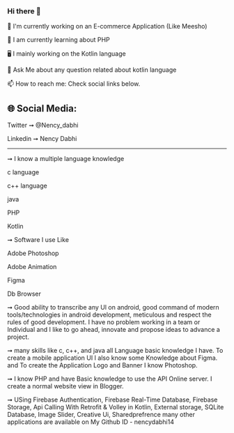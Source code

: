 ### Hi there 👋


🛒 I'm currently working on an E-commerce Application (Like Meesho)

👩 I am currently learning about PHP

🖥️ I mainly working on the Kotlin language

💬 Ask Me about any question related about kotlin language

📫 How to reach me: Check social links below.



🌐 Social Media:
----------------------------------------------------------------------------------------

Twitter ➞  @Nency_dabhi

Linkedin ➞ Nency Dabhi


----------------------------------------------------------------------------------------

➞ I know a multiple language knowledge


  c language
  
  c++ language
  
  java 
  
  PHP
  
  Kotlin
  
 ➞ Software I use Like
 
 
  Adobe Photoshop
  
  Adobe Animation
  
  Figma
  
  Db Browser
  
  

➞ Good ability to transcribe any Ul on android, good command of modern tools/technologies in android development, meticulous and respect the rules of good development. I have no problem working in a team or Individual and I like to go ahead, innovate and propose ideas to advance a project.


➞ many skills like c, c++, and java all Language basic knowledge I have. To create a mobile application UI I also know some Knowledge about Figma. and To create the Application Logo and Banner I know Photoshop.


➞  I know PHP and have Basic knowledge to use the API Online server. I create a normal website view in Blogger.


➞ USing Firebase Authentication, Firebase Real-Time Database, Firebase Storage, Api Calling With Retrofit & Volley in Kotlin, External storage, SQLite Database, Image Slider, Creative Ui, Sharedprefrence many other applications are available on My Github ID - nencydabhi14
